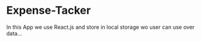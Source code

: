# Expense-Tacker
In this App we use  React.js and store in local storage  wo user can use over data...
